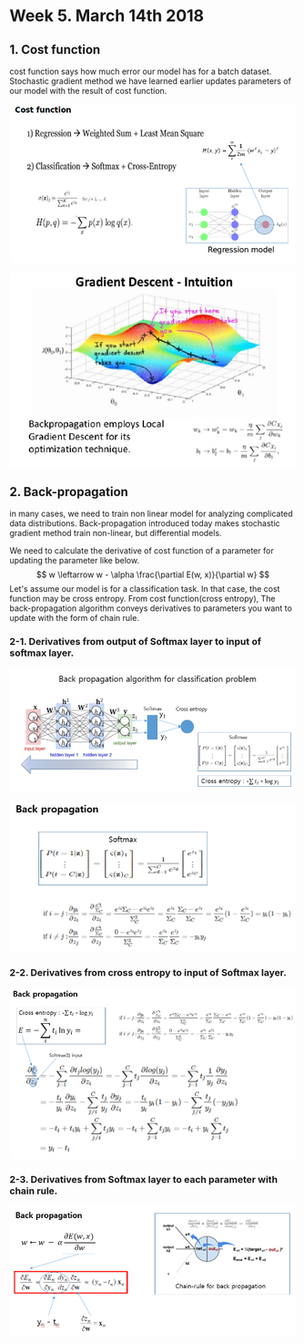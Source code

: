 # Week 5. March 14th 2018



## 1. Cost function

cost function says how much error our model has for a batch dataset. Stochastic gradient method we have learned earlier updates parameters of our model with the result of cost function. 

![1](images/5week/1.png)

![2](images/5week/2.png)

## 2. Back-propagation

 in many cases, we need to train non linear model for analyzing complicated data distributions. Back-propagation introduced today makes stochastic gradient method train non-linear, but differential models. 

We need to calculate the derivative of cost function of a parameter for updating the parameter like below.
$$
w \leftarrow w - \alpha \frac{\partial E(w, x)}{\partial w}
$$
Let's assume our model is for a classification task. In that case, the cost function may be cross entropy. From cost function(cross entropy), The back-propagation algorithm conveys derivatives to parameters you want to update with the form of chain rule. 

### 2-1. Derivatives from output of Softmax layer to input of softmax layer.

![3](images/5week/3.png)

![6](images/5week/6.PNG)

### 2-2. Derivatives from cross entropy to input of Softmax layer.

![4](images/5week/4.PNG)

### 2-3. Derivatives from Softmax layer to each parameter with chain rule.

![5](images/5week/5.PNG)


